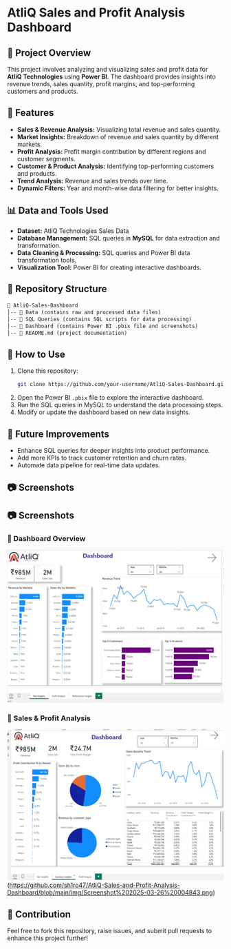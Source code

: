 # AtliQ Sales and Profit Analysis Dashboard

## 📌 Project Overview
This project involves analyzing and visualizing sales and profit data for **AtliQ Technologies** using **Power BI**. The dashboard provides insights into revenue trends, sales quantity, profit margins, and top-performing customers and products.

## 🚀 Features
- **Sales & Revenue Analysis:** Visualizing total revenue and sales quantity.
- **Market Insights:** Breakdown of revenue and sales quantity by different markets.
- **Profit Analysis:** Profit margin contribution by different regions and customer segments.
- **Customer & Product Analysis:** Identifying top-performing customers and products.
- **Trend Analysis:** Revenue and sales trends over time.
- **Dynamic Filters:** Year and month-wise data filtering for better insights.

## 📊 Data and Tools Used
- **Dataset:** AtliQ Technologies Sales Data
- **Database Management:** SQL queries in **MySQL** for data extraction and transformation.
- **Data Cleaning & Processing:** SQL queries and Power BI data transformation tools.
- **Visualization Tool:** Power BI for creating interactive dashboards.

## 📂 Repository Structure
```
📁 AtliQ-Sales-Dashboard
│-- 📁 Data (contains raw and processed data files)
│-- 📁 SQL Queries (contains SQL scripts for data processing)
│-- 📁 Dashboard (contains Power BI .pbix file and screenshots)
│-- 📄 README.md (project documentation)
```

## 🔧 How to Use
1. Clone this repository:
   ```bash
   git clone https://github.com/your-username/AtliQ-Sales-Dashboard.git
   ```
2. Open the Power BI `.pbix` file to explore the interactive dashboard.
3. Run the SQL queries in MySQL to understand the data processing steps.
4. Modify or update the dashboard based on new data insights.

## 🌟 Future Improvements
- Enhance SQL queries for deeper insights into product performance.
- Add more KPIs to track customer retention and churn rates.
- Automate data pipeline for real-time data updates.

## 📷 Screenshots
 ## 📷 Screenshots
### 🔹 Dashboard Overview  
![Dashboard Overview](https://github.com/sh1ro47/AtliQ-Sales-and-Profit-Analysis-Dashboard/blob/main/img/Screenshot%202025-03-26%20004712.png)

### 🔹 Sales & Profit Analysis  
![Sales & Profit Analysis](https://github.com/sh1ro47/AtliQ-Sales-and-Profit-Analysis-Dashboard/blob/main/img/Screenshot%202025-03-26%20004836.png)(https://github.com/sh1ro47/AtliQ-Sales-and-Profit-Analysis-Dashboard/blob/main/img/Screenshot%202025-03-26%20004843.png)
 

## 🤝 Contribution
Feel free to fork this repository, raise issues, and submit pull requests to enhance this project further!

